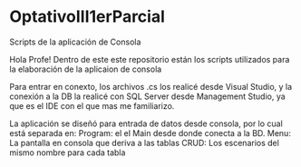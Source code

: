 # OptativoIII1erParcial
Scripts de la aplicación de Consola

Hola Profe! Dentro de este este repositorio están los scripts utilizados para la elaboración de la aplicaion de consola

Para entrar en conexto, los archivos .cs los realicé desde Visual Studio, y la conexión a la DB la realicé con SQL Server desde Management Studio,
ya que es el IDE con el que mas me familiarizo.

La aplicación se diseñó para entrada de datos desde consola, por lo cual está separada en:
Program: el el Main desde donde conecta a la BD.
Menu: La pantalla en consola que deriva a las tablas
CRUD: Los escenarios del mismo nombre para cada tabla
